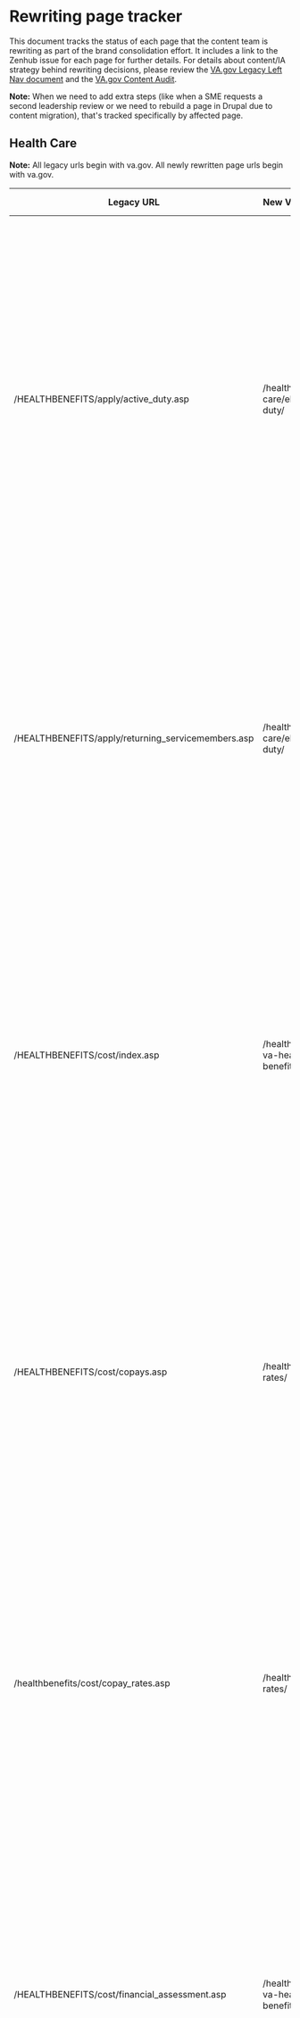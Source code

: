 
# Rewriting page tracker

This document tracks the status of each page that the content team is rewriting as part of the brand consolidation effort. It includes a link to the Zenhub issue for each page for further details. For details about content/IA strategy behind rewriting decisions, please review the [VA.gov Legacy Left Nav document]() and the [VA.gov Content Audit]().

**Note:** When we need to add extra steps (like when a SME requests a second leadership review or we need to rebuild a page in Drupal due to content migration), that's tracked specifically by affected page.

## Health Care

**Note:** All legacy urls begin with va.gov. All newly rewritten page urls begin with va.gov.

| Legacy URL | New VA.gov page URL | Zenhub Ticket | Current rewriting status |
| --- | --- | --- | --- |
| /HEALTHBENEFITS/apply/active_duty.asp | /health-care/eligibility/active-duty/ | [#18156]() | <ul> <li> [X] First draft written </li><li> [X] Page in Github </li><li> [X] Danielle strategy/voice review & edit complete </li><li> [X] Final copy edit complete </li><li> [X] Sent to SMEs for review</li><li> [X] SME feedback received </li><li> [ ] SME feedback implemented and page rebuilt in CMS _(approved with no changes; just need to build in Drupal)_</li><li> [ ] Final internal review </li> [ ] New page live</li> |
| /HEALTHBENEFITS/apply/returning_servicemembers.asp | /health-care/eligibility/active-duty/ | [#18156]() | <ul> <li> [X] First draft written </li><li> [X] Page in Github </li><li> [X] Danielle strategy/voice review & edit complete </li><li> [X] Final copy edit complete </li><li> [X] Sent to SMEs for review</li><li> [ ] SME feedback received</li><li> [ ] SME feedback implemented and page rebuilt in CMS</li><li> [ ] Final internal review </li><li> [ ] New page live</li> |
| /HEALTHBENEFITS/cost/index.asp | /health-care/about-va-health-benefits/cost-of-care/ | [#16095]() |  <ul> <li> [X] First draft written </li><li> [X] Page in Github </li><li> [X] Danielle strategy/voice review & edit complete </li><li> [X] Final copy edit complete </li><li> [X]Sent to SMEs for review</li><li> [X] SME feedback received</li><li> [X] SME feedback implemented and page rebuilt in CMS</li><li> [ ] Final internal review </li><li><li> [ ] New page live</li> |
| /HEALTHBENEFITS/cost/copays.asp | /health-care/copay-rates/ | [#16095]() |  <ul> <li> [X] First draft written </li><li> [X] Page in Github </li><li> [X] Danielle strategy/voice review & edit complete </li><li> [X] Final copy edit complete </li><li> [X] Sent to SMEs for review</li><li> [X] SME feedback received</li><li> [X] SME feedback implemented and page rebuilt in CMS</li><li> [ ] Final internal review </li><li> [ ] New page live</li> |
| /healthbenefits/cost/copay_rates.asp | /health-care/copay-rates/ | [#16095]() |  <ul> <li> [X] First draft written </li><li> [X] Page in Github </li><li> [X] Danielle strategy/voice review & edit complete </li><li> [X] Final copy edit complete </li><li> [X] Sent to SMEs for review</li><li> [X] SME feedback received</li><li> [X] SME feedback implemented and page rebuilt in CMS</li><li> [ ] Final internal review </li><li> [ ] New page live</li> |
| /HEALTHBENEFITS/cost/financial_assessment.asp | /health-care/about-va-health-benefits/cost-of-care | [#16095]() |  <ul> <li> [X] First draft written </li><li> [X] Page in Github </li><li> [X] Danielle strategy/voice review & edit complete </li><li> [X] Final copy edit complete </li><li> [X] Sent to SMEs for review</li><li> [X] SME feedback received</li><li> [X] SME feedback implemented and page rebuilt in CMS</li><li> [ ] Final internal review </li><li> [ ] New page live</li> |
| /HEALTHBENEFITS/cost/debt.asp | /health-care/pay-copay-bill/ | [#16095]() | <ul> <li> [X] First draft written </li><li> [X] Page in Github </li><li> [X] Danielle strategy/voice review & edit complete </li><li> [X] Final copy edit complete </li><li> [X] Sent to SMEs for review</li><li> [X] SME feedback received</li><li> [X] SME feedback implemented and page rebuilt in CMS</li><li> [ ] New page live</li> |
| /HEALTHBENEFITS/cost/financialhardship.asp | /health-care/pay-copy-bill/financial-hardship/ | [#16095]() |  <ul> <li> [X] First draft written </li><li> [X] Page in Github </li><li> [X] Danielle strategy/voice review & edit complete </li><li> [X] Final copy edit complete </li><li> [X] Sent to SMEs for review</li><li> [X] SME feedback received</li><li> [X] SME feedback implemented and page rebuilt in CMS</li><li> [ ] Final internal review </li>li> [ ] New page live</li> |
| /HEALTHBENEFITS/cost/disputes.asp | /health-care/pay-copay-bill/dispute-charges/ | [#16095]() | <ul> <li> [X] First draft written </li><li> [X] Page in Github </li><li> [X] Danielle strategy/voice review & edit complete </li><li> [X] Final copy edit complete </li><li> [X] Sent to SMEs for review</li><li> [X] SME feedback received</li><li> [X] SME feedback implemented and page rebuilt in CMS</li><li> [ ] Final internal review </li><li> [ ] New page live</li> |
| /HEALTHBENEFITS/cost/make_a_payment.asp | /health-care/pay-copay-bill/ | [#16095]() |  <ul> <li> [X] First draft written </li><li> [X] Page in Github </li><li> [X] Danielle strategy/voice review & edit complete </li><li> [X] Final copy edit complete </li><li> [X] Sent to SMEs for review</li><li> [X] SME feedback received</li><li> [ ] SME feedback received</li><li> [X] SME feedback implemented and page rebuilt in CMS</li><li> [ ] Final internal review </li><li> [ ] New page live</li> |
| /HEALTHBENEFITS/vadip/index.asp | /health-care/about-va-health-benefits/dental-care/dental-insurance/ | [#17004]() |  <ul> <li> [X] First draft written </li><li> [X] Page in Github </li><li> [X] Danielle strategy/voice review & edit complete </li><li> [X] Final copy edit complete </li><li> [X] Sent to SMEs for review</li><li> [X] SME feedback received</li><li> [X] SME feedback received</li><li> [X] SME feedback implemented and page rebuilt in CMS</li><li> [X] Final internal review </li><li> [X] New page live</li> |
| /HEALTHBENEFITS/vhic/index.asp | /health-care/get-health-id-card/ | [#16957]() | <ul> <li> [X] First draft written </li><li> [X] Page in Github </li><li> [X] Danielle strategy/voice review & edit complete </li><li> [X] Final copy edit complete </li><li> [X] Sent to SMEs for review</li><li> [X] SME feedback received</li><li> [X] SME feedback implemented and page rebuilt in CMS</li><li> [X] Final internal review </li><li> [ ] New page live _(set to production 7/15; need to validate)_</li> |
| /HEALTHBENEFITS/vtp/beneficiary_travel.asp | /health-care/get-reimbursed-for-travel-pay/ | [#16955]() | <ul> <li> [X] First draft written </li><li> [X] Page in Github </li><li> [X] Danielle strategy/voice review & edit complete </li><li> [X] Final copy edit complete </li><li> [X] Sent to SMEs for review</li><li> [ ] SME feedback received</li><li> [ ] SME feedback implemented and page rebuilt in CMS</li><li> [ ] Final internal review </li><li> [ ] New page live</li> |
| /HEALTHBENEFITS/resources/priority_groups.asp | /health-care/eligibility/priority-groups | [#17005]() | <ul> <li> [X] First draft written </li><li> [X] Page in Github </li><li> [X] Danielle strategy/voice review & edit complete </li><li> [X] Final copy edit complete </li><li> [X] Sent to SMEs for review</li><li> [X] SME feedback received</li><li> [X] SME feedback implemented and page rebuilt in CMS</li><li> [X] Final internal review </li><li> [ ] New page live _(set to production 7/15; need to validate)_</li> |


## Disability

**Note:** All legacy urls begin with va.gov. All newly rewritten page urls begin with va.gov.

_(SMEs given extended deadline of 7/24/19 for all Disability content, except reconstruct records, which was approved with no changes and is live)_

| Legacy URL | New VA.gov page URL | Zenhub Ticket | Current rewriting status |
| --- | --- | --- | --- |
| /COMPENSATION/NPRC1973Fire.asp | /records/get-military-service-records/reconstruct-records/ | [#18470]() | <ul> <li> [X] First draft written </li><li> [X] Page in Github </li><li> [X] Danielle strategy/voice review & edit complete </li><li> [X] Final copy edit complete </li><li> [X] Sent to SMEs for review</li><li> [X] SME feedback received</li><li> [X] SME feedback implemented</li><li> [X] Final internal review </li><li> [X] New page live</li> |
| /compensation/dbq_disabilityexams.asp | /disability/dbq-questionnaires/ | [#16973]() | <ul> <li> [X] First draft written </li><li> [X] Page in Github </li><li> [X] Danielle strategy/voice review & edit complete </li><li> [X] Final copy edit complete </li><li> [X] Sent to SMEs for review</li><li> [ ] SME feedback received</li><li> [ ] SME feedback implemented</li><li> [ ] Final internal review </li><li> [ ] New page live</li> |
| /compensation/dbq_overview.asp | /disability/dbq-questionnaires/ | [#16973]() | <ul> <li> [X] First draft written </li><li> [X] Page in Github </li><li> [X] Danielle strategy/voice review & edit complete </li><li> [X] Final copy edit complete </li><li> [X] Sent to SMEs for review</li><li> [ ] SME feedback received</li><li> [ ] SME feedback implemented</li><li> [ ] Final internal review </li><li> [ ] New page live</li> |
| /compensation/dbq_veteraninstruct.asp | /disability/dbq-questionnaires/ | [#16973]() | <ul> <li> [X] First draft written </li><li> [X] Page in Github </li><li> [X] Danielle strategy/voice review & edit complete </li><li> [X] Final copy edit complete </li><li> [X] Sent to SMEs for review</li><li> [ ] SME feedback received</li><li> [ ] SME feedback implemented</li><li> [ ] Final internal review </li><li> [ ] New page live</li> |
| /compensation/dbq_ListByDBQFormName.asp | /disability/dbq-questionnaires/forms/ | [#16973]() | <ul> <li> [X] First draft written </li><li> [X] Page in Github </li><li> [X] Danielle strategy/voice review & edit complete </li><li> [X] Final copy edit complete </li><li> [X] Sent to SMEs for review</li><li> [ ] SME feedback received</li><li> [ ] SME feedback implemented</li><li> [ ] Final internal review </li><li> [ ] New page live</li> |
| /compensation/dbq_ListBySymptom.asp | /disability/dbq-questionnaires/forms/ | [#16973]() | <ul> <li> [X] First draft written </li><li> [X] Page in Github </li><li> [X] Danielle strategy/voice review & edit complete </li><li> [X] Final copy edit complete </li><li> [X] Sent to SMEs for review</li><li> [ ] SME feedback received</li><li> [ ] SME feedback implemented</li><li> [ ] Final internal review </li><li> [ ] New page live</li> |
| /compensation/rates-index.asp | /disability/compensation-rates/ | [#16956]() | <ul> <li> [X] First draft written </li><li> [X] Page in Github </li><li> [X] Danielle strategy/voice review & edit complete </li><li> [X] Final copy edit complete </li><li> [X] Sent to SMEs for review</li><li> [ ] SME feedback received</li><li> [ ] SME feedback implemented</li><li> [ ] New page live</li> |
| /COMPENSATION/resources_comp01.asp | /disability/compensation-rates/ | [#16956]() | <ul> <li> [X] First draft written </li><li> [X] Page in Github </li><li> [X] Danielle strategy/voice review & edit complete </li><li> [X] Final copy edit complete </li><li> [X] Sent to SMEs for review</li><li> [ ] SME feedback received</li><li> [ ] SME feedback implemented</li><li> [ ] Final internal review </li><li> [ ] New page live</li> |
| /COMPENSATION/resources_comp02.asp | | [#16956]() | <ul> <li> [X] First draft written </li><li> [X] Page in Github </li><li> [X] Danielle strategy/voice review & edit complete </li><li> [X] Final copy edit complete </li><li> [X] Sent to SMEs for review</li><li> [ ] SME feedback received</li><li> [ ] SME feedback implemented</li><li> [ ] Final internal review </li><li> [ ] New page live</li> |
| /compensation/special_Benefit_Allowances_2018.asp | | [#16956]() | <ul> <li> [X] First draft written </li><li> [X] Page in Github </li><li> [X] Danielle strategy/voice review & edit complete </li><li> [X] Final copy edit complete </li><li> [X] Sent to SMEs for review</li><li> [ ] SME feedback received</li><li> [ ] SME feedback implemented</li><li> [ ] Final internal review </li><li> [ ] New page live</li> |
| /compensation/sb2018.asp | | [#16956]() | <ul> <li> [X] First draft written </li><li> [X] Page in Github </li><li> [X] Danielle strategy/voice review & edit complete </li><li> [X] Final copy edit complete </li><li> [X] Sent to SMEs for review</li><li> [ ] SME feedback received</li><li> [ ] SME feedback implemented</li><li> [ ] Final internal review </li><li> [ ] New page live</li> |
| /compensation/rates-index.asp#howcalc | | [#16956]() | <ul> <li> [X] First draft written </li><li> [X] Page in Github </li><li> [X] Danielle strategy/voice review & edit complete </li><li> [X] Final copy edit complete </li><li> [X] Sent to SMEs for review</li><li> [ ] SME feedback received</li><li> [ ] SME feedback implemented</li><li> [ ] Final internal review </li><li> [ ] New page live</li> |
| /COMPENSATION/resources-rates-read-compAndSMC.asp | | [#16956]() | <ul> <li> [X] First draft written </li><li> [X] Page in Github </li><li> [X] Danielle strategy/voice review & edit complete </li><li> [X] Final copy edit complete </li><li> [X] Sent to SMEs for review</li><li> [ ] SME feedback received</li><li> [ ] Final internal review </li><li> [ ] SME feedback implemented</li><li> [ ] New page live</li> |


## Burials 

**Note:** All legacy urls begin with va.gov. All newly rewritten page urls begin with va.gov.

### Specifically Dependency and Indemnity Compensation

| Legacy URL | New VA.gov page URL | Zenhub Ticket | Current rewriting status |
| --- | --- | --- | --- |
| /Compensation/current_rates_dic.asp | /burials-memorials/survivor-dic-rates/ | [#18325]() | <ul> <li> [X] First draft written </li><li> [X] Page in Github and initial copy edit complete </li><li> [X] Danielle strategy/voice review & edit complete </li><li> [X] Final copy edit complete </li><li> [X] Sent to SMEs for review</li><li> [X] SME feedback received</li><li> [X] SME feedback implemented</li><li> [X] Sent back to SME for 2nd leadership review</li><li> [ ] Final SME feedback received</li></li> [ ] Final SME feedback implemented</li><li> [ ] Final internal review </li> [ ] New page live</li> | 
| /Pension/current_rates_Parents_DIC_pen.asp | /burials-memorials/parent-dic-rates/ | [#18325]() | <ul> <li> [X] First draft written </li><li> [X] Page in Github and initial copy edit complete </li><li> [X] Danielle strategy/voice review & edit complete </li><li> [X] Final copy edit complete </li><li> [X] Sent to SMEs for review</li><li> [X] SME feedback received</li><li> [X] SME feedback implemented</li><li> [X] Sent back to SME for 2nd leadership review</li><li> [ ] Final SME feedback received</li></li> [ ] Final SME feedback implemented</li><li> [ ] Final internal review </li><li> [ ] New page live</li> | 

### NCA pages

**Note:** All legacy urls begin with va.gov. All newly rewritten page urls begin with va.gov.

_(Beth worked on a first edit of several of these pages. However, they will still need a deeper edit, including fact checking against legacy source pages.)_

| Legacy URL | New VA.gov page URL | Zenhub Ticket | Current rewriting status |
| --- | --- | --- | --- |
| /CEM/hmm/discharge_documents.asp | /burials-memorials/discharge-documents/ | [#18997]() | <ul> <li> [X] First draft written </li><li> [X] Page in Github </li><li> [] Danielle strategy/voice review & edit complete </li><li> [ ] Final copy edit complete </li><li> [ ] Sent to SMEs for review</li><li> [ ] SME feedback received</li><li> [ ] SME feedback implemented</li><li> [ ] Final internal review </li><li> [ ] New page live</li> |
| /cem/burial_benefits/burial_at_sea.asp | /burial-at-sea/ | [#18930]() | <ul> <li> [X] First draft written </li><li> [X] Page in Github </li><li> [ ] Danielle strategy/voice review & edit complete </li><li> [ ] Final copy edit complete </li><li> [ ] Sent to SMEs for review</li><li> [ ] SME feedback received</li><li> [ ] SME feedback implemented</li><li> [ ] Final internal review </li><li> [ ] New page live</li> |
| /cem/burial_benefits/private_cemetery.asp | /burial-in-private-cemetery/ | [#18931]() | <ul> <li> [X] First draft written </li><li> [X] Page in Github </li><li> [ ] Danielle strategy/voice review & edit complete </li><li> [ ] Final copy edit complete </li><li> [ ] Sent to SMEs for review</li><li> [ ] SME feedback received</li><li> [ ] SME feedback implemented</li><li> [ ] Final internal review </li><li> [ ] New page live</li> |
| /cem/hmm/types.asp | /burials-memorials/memorial-items/headstones-markers-medallions/types-inscriptions-emblems/ | [#18965]() | <ul> <li> [X] First draft written </li><li> [X] Page in Github </li><li> [ ] Danielle strategy/voice review & edit complete </li><li> [ ] Final copy edit complete </li><li> [ ] Sent to SMEs for review</li><li> [ ] SME feedback received</li><li> [ ] SME feedback implemented</li><li> [ ] Final internal review </li><li> [ ] New page live</li> |
| /cem/hmm/replacements.asp | /burials-memorials/memorial-items/headstones-markers-medallions/replacements/ | [#18965]() | <ul> <li> [X] First draft written </li><li> [X] Page in Github </li><li> [ ] Danielle strategy/voice review & edit complete </li><li> [ ] Final copy edit complete </li><li> [ ] Sent to SMEs for review</li><li> [ ] SME feedback received</li><li> [ ] SME feedback implemented</li><li> [ ] Final internal review </li><li> [ ] New page live</li> |
| /cem/hmm/pre_WWI_era.asp | /burials-memorials/memorial-items/headstones-markers-medallions/types-inscriptions-emblems/ | [#18965]() | <ul> <li> [X] First draft written </li><li> [X] Page in Github </li><li> [ ] Danielle strategy/voice review & edit complete </li><li> [ ] Final copy edit complete </li><li> [ ] Sent to SMEs for review</li><li> [ ] SME feedback received</li><li> [ ] SME feedback implemented</li><li> [ ] Final internal review </li><li> [ ] New page live</li> |
| /cem/hmm/abbreviations.asp | /burials-memorials/memorial-items/headstones-markers-medallions/types-inscriptions-emblems/ | [#18965]() | <ul> <li> [X] First draft written </li><li> [X] Page in Github </li><li> [ ] Danielle strategy/voice review & edit complete </li><li> [ ] Final copy edit complete </li><li> [ ] Sent to SMEs for review</li><li> [ ] SME feedback received</li><li> [ ] SME feedback implemented</li><li> [ ] Final internal review </li><li> [ ] New page live</li> |
| /cem/hmm/emblems.asp | /burials-memorials/memorial-items/headstones-markers-medallions/types-inscriptions-emblems/ | [#18965]() | <ul> <li> [X] First draft written </li><li> [X] Page in Github </li><li> [ ] Danielle strategy/voice review & edit complete </li><li> [ ] Final copy edit complete </li><li> [ ] Sent to SMEs for review</li><li> [ ] SME feedback received</li><li> [ ] SME feedback implemented</li><li> [ ] Final internal review </li><li> [ ] New page live</li> |
| /cem/cems/index.asp |/burials-memorials/find-a-cemetery/ | [#18954]() | <ul> <li> [X] First draft written </li><li> [X] Page in Github </li><li> [ ] Danielle strategy/voice review & edit complete </li><li> [ ] Final copy edit complete </li><li> [ ] Sent to SMEs for review</li><li> [ ] SME feedback received</li><li> [ ] SME feedback implemented</li><li> [ ] Final internal review </li><li> [ ] New page live</li> |
| /cems/listcem.asp | /burials-memorials/find-a-cemetery/ | [#18954]() | <ul> <li> [X] First draft written </li><li> [X] Page in Github </li><li> [ ] Danielle strategy/voice review & edit complete </li><li> [ ] Final copy edit complete </li><li> [ ] Sent to SMEs for review</li><li> [ ] SME feedback received</li><li> [ ] SME feedback implemented</li><li> [ ] Final internal review </li><li> [ ] New page live</li> |
| /cem/cems/doi.asp | /burials-memorials/find-a-cemetery/ | [#18954]() | <ul> <li> [X] First draft written </li><li> [X] Page in Github </li><li> [ ] Danielle strategy/voice review & edit complete </li><li> [ ] Final copy edit complete </li><li> [ ] Sent to SMEs for review</li><li> [ ] SME feedback received</li><li> [ ] SME feedback implemented</li><li> [ ] Final internal review </li><li> [ ] New page live</li> |


## Education

_(Danielle did an initial strategy/voice edit on those pages marked as such below, and was in-progress editing other pages on this list. However, the rates pages should get a final look because the editing pass was a bit rushed due to trying to button up multiple workstreams for transition)_

**Note:** All legacy urls begin with va.gov. All newly rewritten page urls begin with va.gov.

| Legacy URL | New VA.gov page URL | Zenhub Ticket | Current rewriting status |
| --- | --- | --- | --- |
| /GIBILL/FGIB/Restoration.asp | | [#17696]() | <ul> <li> [X] First draft written </li><li> [X] Page in Github and initial copy edit complete </li><li> [X] Danielle strategy/voice review & edit complete </li><li> [X] Final copy edit complete </li><li> [ ] Sent to SMEs for review</li><li> [ ] SME feedback received</li><li> [ ] SME feedback implemented</li><li> [ ] Final internal review </li><li> [ ] New page live</li> |
| /GIBILL/comparison_chart.asp |  | [#17818]() | <ul> <li> [X] First draft written </li><li> [X] Page in Github </li><li> [X] Danielle strategy/voice review & edit complete </li><li> [ ] Final copy edit complete </li><li> [ ] Sent to SMEs for review</li><li> [ ] SME feedback received</li><li> [ ] SME feedback implemented</li><li> [ ] Final internal review </li><li> [ ] New page live</li> |
| /GIBILL/resources/benefits_resources/rate_tables.asp | /education/benefit-rates/ | [#17828]() | <ul> <li> [X] First draft written </li><li> [X] Page in Github and initial copy edit complete</li><li> [X] Danielle strategy/voice review & edit complete </li><li> [ ] Final copy edit complete </li><li> [ ] Sent to SMEs for review</li><li> [ ] SME feedback received</li><li> [ ] SME feedback implemented</li><li> [ ] Final internal review </li><li> [ ] New page live</li> |
| /GIBILL/resources/benefits_resources/rates/ch33/ch33rates080119.asp | /education/benefit-rates/post-9-11-rates/ | [#17828]() | <ul> <li> [X] First draft written </li><li> [X] Page in Github and initial copy edit complete</li><li> [X] Danielle strategy/voice review & edit complete </li><li> [ ] Final copy edit complete </li><li> [ ] Sent to SMEs for review</li><li> [ ] SME feedback received</li><li> [ ] SME feedback implemented</li><li> [ ] Final internal review </li><li> [ ] New page live</li> |
| /GIBILL/resources/benefits_resources/rates/ch30/ch30rates100118.asp | /education/benefit-rates/montgomery-active-duty-rates/ | [#17828]() | <ul> <li> [X] First draft written </li><li> [X] Page in Github and initial copy edit complete</li><li> [ ] Danielle strategy/voice review & edit complete </li><li> [ ] Final copy edit complete </li><li> [ ] Sent to SMEs for review</li><li> [ ] SME feedback received</li><li> [ ] SME feedback implemented</li><li> [ ] Final internal review </li><li> [ ] New page live</li> |
| /GIBILL/resources/benefits_resources/rates/ch1606/ch1606rates100118.asp | /education/benefit-rates/montgomery-reserve-rates/ | [#17828]() | <ul> <li> [X] First draft written </li><li> [X] Page in Github and initial copy edit complete</li><li> [ ] Danielle strategy/voice review & edit complete </li><li> [ ] Final copy edit complete </li><li> [ ] Sent to SMEs for review</li><li> [ ] SME feedback received</li><li> [ ] SME feedback implemented</li><li> [ ] Final internal review </li><li> [ ] New page live</li> |
| /gibill/resources/benefits_resources/rates/600_buyup.asp | /education/benefit-rates/600-buy-up-rates/ | [#17828]() | <ul> <li> [X] First draft written </li><li> [X] Page in Github and initial copy edit complete</li><li> [ ] Danielle strategy/voice review & edit complete </li><li> [ ] Final copy edit complete </li><li> [ ] Sent to SMEs for review</li><li> [ ] SME feedback received</li><li> [ ] SME feedback implemented</li><li> [ ] Final internal review </li><li> [ ] New page live</li> |
| /GIBILL/resources/benefits_resources/rates/ch35/ch35rates100118.asp | /education/benefit-rates/dea-rates/ | [#17828]() | <ul> <li> [X] First draft written </li><li> [X] Page in Github and initial copy edit complete</li><li> [ ] Danielle strategy/voice review & edit complete </li><li> [ ] Final copy edit complete </li><li> [ ] Sent to SMEs for review</li><li> [ ] SME feedback received</li><li> [ ] SME feedback implemented</li><li> [ ] Final internal review </li><li> [ ] New page live</li> |
 | /GIBILL/resources/benefits_resources/rates/ch1607/ch1607rates100118.asp | /education/benefit-rates/reap-rates/ | [#17828]() | <ul> <li> [X] First draft written </li><li> [X] Page in Github and initial copy edit complete</li><li> [X] Danielle strategy/voice review & edit complete </li><li> [ ] Final copy edit complete </li><li> [ ] Sent to SMEs for review</li><li> [ ] SME feedback received</li><li> [ ] SME feedback implemented</li><li> [ ] Final internal review </li><li> [ ] New page live</li> |
| Various (no specific page to retire) | /education/benefit-rates/monthly-housing-allowance-rates/ | [#17828]() | <ul> <li> [X] First draft written </li><li> [X] Page in Github and initial copy edit complete</li><li> [X] Danielle strategy/voice review & edit complete </li><li> [ ] Final copy edit complete </li><li> [ ] Sent to SMEs for review</li><li> [ ] SME feedback received</li><li> [ ] SME feedback implemented</li><li> [ ] Final internal review </li><li> [ ] New page live</li> |
| /gibill/post911_residentraterequirements.asp | /education/benefit-rates/resident-rate-requirements/ | [#17828]() | <ul> <li> [X] First draft written </li><li> [X] Page in Github </li><li> [X] Danielle strategy/voice review & edit complete </li><li> [ ] Final copy edit complete </li><li> [ ] Sent to SMEs for review</li><li> [ ] SME feedback received</li><li> [ ] SME feedback implemented</li><li> [ ] Final internal review </li><li> [ ] New page live</li> |
| /gibill/fgib/stem.asp _(newly added page)_ | TBD | [#19263]() | <ul> <li> [ ] First draft written </li><li> [ ] Page in Github </li><li> [ ] Danielle strategy/voice review & edit complete </li><li> [ ] Final copy edit complete </li><li> [ ] Sent to SMEs for review</li><li> [ ] SME feedback received</li><li> [ ] SME feedback implemented</li><li> [ ] Final internal review </li><li> [ ] New page live</li> |

**Note:** In addition to pages listed above, please see [Zenhub issue #19039]() for a concept for reworking Yellow Ribbon schools pages that we would like to present to SMEs for discussion and approval before implementing fully.

## Pension

_(SME feedback received, but work paused due to transition)_

**Note:** All legacy urls begin with va.gov. All newly rewritten page urls begin with va.gov.

| Legacy URL | New VA.gov page URL | Zenhub Ticket | Current rewriting status |
| --- | --- | --- | --- |
| /PENSION/current_protected_pension_rate_tables.asp | /pension/protected-pension-rates/ | [#18514]() | <ul> <li> [X] First draft written </li><li> [X] Page in Github </li><li> [X] Danielle strategy/voice review & edit complete </li><li> [X] Final copy edit complete </li><li> [X] Sent to SMEs for review</li><li> [X] SME feedback received</li><li> [ ] SME feedback implemented</li><li> [ ] Final internal review </li><li> [ ] New page live</li> |


## Housing

_(SME feedback received, but work paused due to transition)_

**Note:** All legacy urls begin with va.gov. All newly rewritten page urls begin with va.gov.

| Legacy URL | New VA.gov page URL | Zenhub Ticket | Current rewriting status |
| --- | --- | --- | --- |
| /homeloans/resources_veteran.asp | /housing-assistance/home-loans/home-buying-process/ | [#18129]() | <ul> <li> [X] First draft written </li><li> [X] Page in Github </li><li> [ ] Danielle strategy/voice review & edit complete </li><li> [X] Final copy edit complete </li><li> [X] Sent to SMEs for review</li><li> [X] SME feedback received</li><li> [ ] SME feedback implemented</li><li> [ ] Final internal review </li><li> [ ] New page live</li> |
| /homeloans/purchaseco_loan_fee.asp | /housing-assistance/home-loans/funding-fee-and-closing-costs/ | [#17865]() | <ul> <li> [X] First draft written </li><li> [X] Page in Github </li><li> [X] Danielle strategy/voice review & edit complete </li><li> [X] Final copy edit complete </li><li> [X] Sent to SMEs for review</li><li> [X] SME feedback received</li><li> [ ] SME feedback implemented</li><li> [ ] Final internal review </li><li> [ ] New page live</li> |
| /homeloans/purchaseco_loan_limits.asp | /housing-assistance/home-loans/loan-limits/ | [#18128]() | <ul> <li> [X] First draft written </li><li> [X] Page in Github </li><li> [X] Danielle strategy/voice review & edit complete </li><li> [X] Final copy edit complete </li><li> [X] Sent to SMEs for review</li><li> [X] SME feedback received</li><li> [ ] SME feedback implemented</li><li> [ ] Final internal review </li><li> [ ] New page live</li> |


## Life Insurance

**Note:** All legacy urls begin with va.gov. All newly rewritten page urls begin with va.gov.

| Legacy URL | New VA.gov page URL | Zenhub Ticket | Current rewriting status |
| --- | --- | --- | --- |
| /INSURANCE/updatebene.asp | /life-insurance/update-beneficiaries/ | [#17892]() | <ul> <li> [X] First draft written </li><li> [X] Page in Github </li><li> [ ] Danielle strategy/voice review & edit complete </li><li> [ ] Final copy edit complete </li><li> [ ] Sent to SMEs for review</li><li> [ ] SME feedback received</li><li> [ ] SME feedback implemented</li><li> [ ] Final internal review </li><li> [ ] New page live</li> |
| /INSURANCE/sglivgli.asp | /life-insurance/file-claim/ | [#17893]() | <ul> <li> [X] First draft written </li><li> [X] Page in Github </li><li> [ ] Danielle strategy/voice review & edit complete </li><li> [ ] Final copy edit complete </li><li> [ ] Sent to SMEs for review</li><li> [ ] SME feedback received</li><li> [ ] SME feedback implemented</li><li> [ ] Final internal review </li><li> [ ] New page live</li> |
| /INSURANCE/vgli_auto_pay.asp | /life-insurance/enroll-auto-pay/ | [#18844]() | <ul> <li> [X] First draft written </li><li> [X] Page in Github </li><li> [ ] Danielle strategy/voice review & edit complete </li><li> [ ] Final copy edit complete </li><li> [ ] Sent to SMEs for review</li><li> [ ] SME feedback received</li><li> [ ] SME feedback implemented</li><li> [ ] Final internal review </li><li> [ ] New page live</li> |
| /INSURANCE/uninsurable.asp | /life-insurance/uninsurable-medical-conditions/ | [#18847]() | <ul> <li> [X] First draft written </li><li> [X] Page in Github </li><li> [ ] Danielle strategy/voice review & edit complete </li><li> [ ] Final copy edit complete </li><li> [ ] Sent to SMEs for review</li><li> [ ] SME feedback received</li><li> [ ] SME feedback implemented</li><li> [ ] Final internal review </li><li> [ ] New page live</li> |
| /INSURANCE/converting.asp | /life-insurance/convert-to-commercial-policy/ | [#17956]() | <ul> <li> [X] First draft written </li><li> [X] Page in Github </li><li> [ ] Danielle strategy/voice review & edit complete </li><li> [ ] Final copy edit complete </li><li> [ ] Sent to SMEs for review</li><li> [ ] SME feedback received</li><li> [ ] SME feedback implemented</li><li> [ ] Final internal review </li><li> [ ] New page live</li> |
| /INSURANCE/popups/non-payPOC.htm | TBD | [#19012]() | <ul> <li> [X] First draft written </li><li> [X] Page in Github </li><li> [ ] Danielle strategy/voice review & edit complete </li><li> [ ] Final copy edit complete </li><li> [ ] Sent to SMEs for review</li><li> [ ] SME feedback received</li><li> [ ] SME feedback implemented</li><li> [ ] Final internal review </li><li> [ ] New page live</li> |
| /insurance/choose.asp | /life-insurance/manage-your-policy/ | TBD | <ul> <li> [ ] First draft written </li><li> [ ] Page in Github </li><li> [ ] Danielle strategy/voice review & edit complete </li><li> [ ] Final copy edit complete </li><li> [ ] Sent to SMEs for review</li><li> [ ] SME feedback received</li><li> [ ] SME feedback implemented</li><li> [ ] Final internal review</li><li> [ ] New page live</li> |
| /INSURANCE/SOES.asp | /life-insurance/about-soes/ | [#17958]() | <ul> <li> [X] First draft written </li><li> [X] Page in Github </li><li> [ ] Danielle strategy/voice review & edit complete </li><li> [ ] Final copy edit complete </li><li> [ ] Sent to SMEs for review</li><li> [ ] SME feedback received</li><li> [ ] SME feedback implemented</li><li> [ ] Final internal review</li><li> [ ] New page live</li> |
| /insurance/vgli_rates_compare_vgli.asp | part of /life-insurance/options-eligibility/vgli/ | [#19014]() | <ul> <li> [X] First draft written </li><li> [X] Page in Github </li><li> [ ] Danielle strategy/voice review & edit complete </li><li> [ ] Final copy edit complete </li><li> [ ] Sent to SMEs for review</li><li> [ ] SME feedback received</li><li> [ ] SME feedback implemented</li><li> [ ] Final internal review</li><li> [ ] New page live</li> |
| /INSURANCE/introCalc.asp | /life-insurance/calculate-your-needs/ | [#18940]() | <ul> <li> [X] First draft written </li><li> [X] Page in Github </li><li> [ ] Danielle strategy/voice review & edit complete </li><li> [ ] Final copy edit complete </li><li> [ ] Sent to SMEs for review</li><li> [ ] SME feedback received</li><li> [ ] SME feedback implemented</li><li> [ ] Final internal review</li><li> [ ] New page live</li> |
| /INSURANCE/forms/29-9.htm?_ga=2.146033777.490978866.1555358762-1938821928.1535326868 | /life-insurance/options-eligibility/s-dvi/premium-rates/ | [#19032]() | <ul> <li> [X] First draft written </li><li> [X] Page in Github </li><li> [ ] Danielle strategy/voice review & edit complete </li><li> [ ] Final copy edit complete </li><li> [ ] Sent to SMEs for review</li><li> [ ] SME feedback received</li><li> [ ] SME feedback implemented</li> <li> [ ] Final internal review</li><li> [ ] New page live</li> |
| /insurance/tsgli_schedule_Schedule.asp | /life-insurance/options-eligibility/tsgli/loss-standards | [#18843]() | <ul> <li> [X] First draft written </li><li> [X] Page in Github </li><li> [ ] Danielle strategy/voice review & edit complete </li><li> [ ] Final copy edit complete </li><li> [ ] Sent to SMEs for review</li><li> [ ] SME feedback received</li><li> [ ] SME feedback implemented</li><li> [ ] Final internal review</li><li> [ ] New page live</li> |
| /insurance/bfcs.asp | /life-insurance/financial-counseling/ | [#18783]() | <ul> <li> [X] First draft written </li><li> [X] Page in Github </li><li> [ ] Danielle strategy/voice review & edit complete </li><li> [ ] Final copy edit complete </li><li> [ ] Sent to SMEs for review</li><li> [ ] SME feedback received</li><li> [ ] SME feedback implemented</li><li> [ ] Final internal review</li><li> [ ] New page live</li> |
| /insurance/select.asp | /life-insurance/closed-programs/ | [#18862]() | <ul> <li> [X] First draft written </li><li> [X] Page in Github </li><li> [ ] Danielle strategy/voice review & edit complete </li><li> [ ] Final copy edit complete </li><li> [ ] Sent to SMEs for review</li><li> [ ] SME feedback received</li><li> [ ] SME feedback implemented</li><li> [ ] Final internal review</li><li> [ ] New page live</li> |
| /INSURANCE/usgli.asp | /life-insurance/closed-programs/ | [#18862]() | <ul> <li> [X] First draft written </li><li> [X] Page in Github </li><li> [ ] Danielle strategy/voice review & edit complete </li><li> [ ] Final copy edit complete </li><li> [ ] Sent to SMEs for review</li><li> [ ] SME feedback received</li><li> [ ] SME feedback implemented</li><li> [ ] Final internal review</li><li> [ ] New page live</li> |
| /insurance/vri.asp | /life-insurance/closed-programs/ | [#18862]() | <ul> <li> [X] First draft written </li><li> [X] Page in Github </li><li> [ ] Danielle strategy/voice review & edit complete </li><li> [ ] Final copy edit complete </li><li> [ ] Sent to SMEs for review</li><li> [ ] SME feedback received</li><li> [ ] SME feedback implemented</li><li> [ ] Final internal review</li><li> [ ] New page live</li> |
| /INSURANCE/nsli.asp | /life-insurance/closed-programs/ | [#18862]() | <ul> <li> [X] First draft written </li><li> [X] Page in Github </li><li> [ ] Danielle strategy/voice review & edit complete </li><li> [ ] Final copy edit complete </li><li> [ ] Sent to SMEs for review</li><li> [ ] SME feedback received</li><li> [ ] SME feedback implemented</li><li> [ ] Final internal review</li><li> [ ] New page live</li> |
| /INSURANCE/capped_term.asp | /life-insurance/closed-programs/ | [#18862]() | <ul> <li> [X] First draft written </li><li> [X] Page in Github </li><li> [ ] Danielle strategy/voice review & edit complete </li><li> [ ] Final copy edit complete </li><li> [ ] Sent to SMEs for review</li><li> [ ] SME feedback received</li><li> [ ] SME feedback implemented</li><li> [ ] Final internal review</li><li> [ ] New page live</li> |
| /insurance/plans.asp | | [#18999]() | <ul> <li> [X] First draft written </li><li> [X] Page in Github </li><li> [ ] Danielle strategy/voice review & edit complete </li><li> [ ] Final copy edit complete </li><li> [ ] Sent to SMEs for review</li><li> [ ] SME feedback received</li><li> [ ] SME feedback implemented</li><li> [ ] Final internal review</li><li> [ ] New page live</li> |
| /insurance/dividends_options.asp | /life-insurance/dividend-payment-options/ | [#18968]() | <ul> <li> [ ] First draft written </li><li> [ ] Page in Github </li><li> [ ] Danielle strategy/voice review & edit complete </li><li> [ ] Final copy edit complete </li><li> [ ] Sent to SMEs for review</li><li> [ ] SME feedback received</li><li> [ ] SME feedback implemented</li><li> [ ] New page live</li> |

**Note:** May be additional pages when SMEs resolve open questions. For details, review the [VA.gov Legacy Left Nav document]().

## Careers and Employment

No pages to rewrite until SMEs resolve open questions. For details, review the [VA.gov Legacy Left Nav document]().
 
